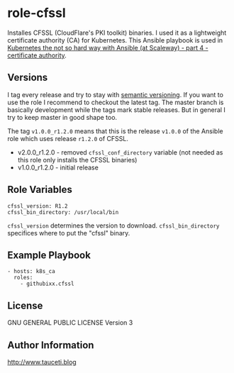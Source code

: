 role-cfssl
==========

Installes CFSSL (CloudFlare's PKI toolkit) binaries. I used it as a lightweight certificate authority (CA) for Kubernetes. This Ansible playbook is used in [Kubernetes the not so hard way with Ansible (at Scaleway) - part 4 - certificate authority](https://www.tauceti.blog/post/kubernetes-the-not-so-hard-way-with-ansible-at-scaleway-part-4/).

Versions
--------

I tag every release and try to stay with [semantic versioning](http://semver.org). If you want to use the role I recommend to checkout the latest tag. The master branch is basically development while the tags mark stable releases. But in general I try to keep master in good shape too.

The tag `v1.0.0_r1.2.0` means that this is the release `v1.0.0` of the Ansible role which uses release `r1.2.0` of CFSSL.

- v2.0.0_r1.2.0 - removed `cfssl_conf_directory` variable (not needed as this role only installs the CFSSL binaries)
- v1.0.0_r1.2.0 - initial release


Role Variables
--------------

```
cfssl_version: R1.2
cfssl_bin_directory: /usr/local/bin
```

`cfssl_version` determines the version to download. `cfssl_bin_directory` specifices where to put the "cfssl" binary.

Example Playbook
----------------

```
- hosts: k8s_ca
  roles:
    - githubixx.cfssl
```

License
-------

GNU GENERAL PUBLIC LICENSE Version 3

Author Information
------------------

http://www.tauceti.blog
